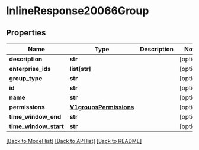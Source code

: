 # InlineResponse20066Group

## Properties
Name | Type | Description | Notes
------------ | ------------- | ------------- | -------------
**description** | **str** |  | [optional] 
**enterprise_ids** | **list[str]** |  | [optional] 
**group_type** | **str** |  | [optional] 
**id** | **str** |  | [optional] 
**name** | **str** |  | [optional] 
**permissions** | [**V1groupsPermissions**](V1groupsPermissions.md) |  | [optional] 
**time_window_end** | **str** |  | [optional] 
**time_window_start** | **str** |  | [optional] 

[[Back to Model list]](../README.md#documentation-for-models) [[Back to API list]](../README.md#documentation-for-api-endpoints) [[Back to README]](../README.md)

